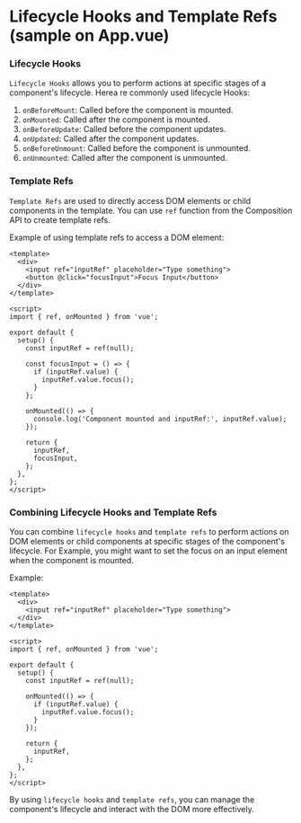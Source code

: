 <h1>Lifecycle Hooks and Template Refs (sample on App.vue)</h1>

<h3>Lifecycle Hooks</h3>

`Lifecycle Hooks` allows you to perform actions at specific stages of a component's lifecycle.
Herea re commonly used lifecycle Hooks:
1. `onBeforeMount`: Called before the component is mounted.
2. `onMounted`: Called after the component is mounted.
3. `onBeforeUpdate`: Called before the component updates.
4. `onUpdated`: Called after the component updates.
5. `onBeforeUnmount`: Called before the component is unmounted.
6. `onUnmounted`: Called after the component is unmounted.

<h3>Template Refs</h3>

`Template Refs` are used to directly access DOM elements or child components in the template.
You can use `ref` function from the Composition API to create template refs.

Example of using template refs to access a DOM element:
```
<template>
  <div>
    <input ref="inputRef" placeholder="Type something">
    <button @click="focusInput">Focus Input</button>
  </div>
</template>

<script>
import { ref, onMounted } from 'vue';

export default {
  setup() {
    const inputRef = ref(null);

    const focusInput = () => {
      if (inputRef.value) {
        inputRef.value.focus();
      }
    };

    onMounted(() => {
      console.log('Component mounted and inputRef:', inputRef.value);
    });

    return {
      inputRef,
      focusInput,
    };
  },
};
</script>

```

<h3>Combining Lifecycle Hooks and Template Refs</h3>

You can combine `lifecycle hooks` and `template refs` to perform actions on DOM elements or child components at specific stages of the component's lifecycle. For Example, you might want to set the focus on an input element when the component is mounted.

Example:
```
<template>
  <div>
    <input ref="inputRef" placeholder="Type something">
  </div>
</template>

<script>
import { ref, onMounted } from 'vue';

export default {
  setup() {
    const inputRef = ref(null);

    onMounted(() => {
      if (inputRef.value) {
        inputRef.value.focus();
      }
    });

    return {
      inputRef,
    };
  },
};
</script>

```

By using `lifecycle hooks` and `template refs`, you can manage the component's lifecycle and interact with the DOM more effectively.